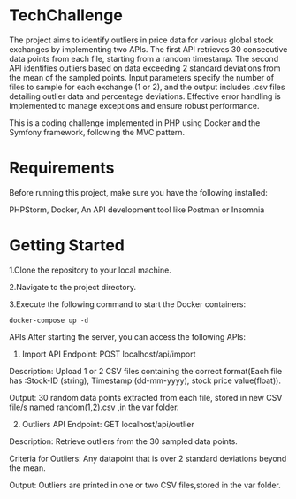 # TechChallenge
The project aims to identify outliers in price data for various global stock exchanges by implementing two APIs. The first API retrieves 30 consecutive data points from each file, starting from a random timestamp. The second API identifies outliers based on data exceeding 2 standard deviations from the mean of the sampled points. Input parameters specify the number of files to sample for each exchange (1 or 2), and the output includes .csv files detailing outlier data and percentage deviations. Effective error handling is implemented to manage exceptions and ensure robust performance.

This is a coding challenge implemented in PHP using Docker and the Symfony framework, following the MVC pattern.

# Requirements
Before running this project, make sure you have the following installed:

PHPStorm,
Docker,
An API development tool like Postman or Insomnia

# Getting Started
1.Clone the repository to your local machine.

2.Navigate to the project directory.

3.Execute the following command to start the Docker containers:

    docker-compose up -d
APIs
After starting the server, you can access the following APIs:

1. Import API
Endpoint: POST localhost/api/import

Description: Upload 1 or 2 CSV files containing the correct format(Each file has 
:Stock-ID (string), Timestamp (dd-mm-yyyy), stock price value(float)).

Output: 30 random data points extracted from each file, stored in new CSV file/s named random(1,2).csv ,in the var folder.

2. Outliers API
Endpoint: GET localhost/api/outlier

Description: Retrieve outliers from the 30 sampled data points.

Criteria for Outliers: Any datapoint that is over 2 standard deviations beyond the mean.

Output: Outliers are printed in one or two CSV files,stored in the var folder.
